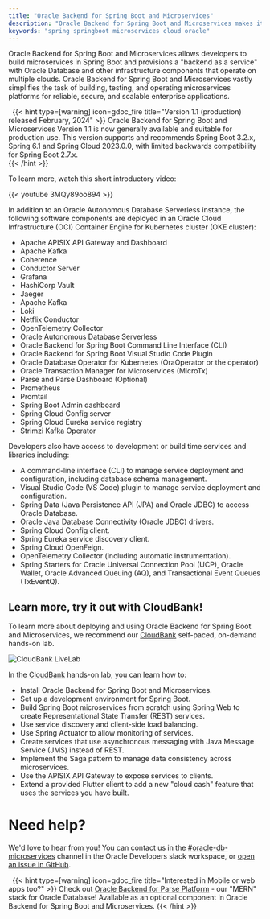 ```yaml
---
title: "Oracle Backend for Spring Boot and Microservices"
description: "Oracle Backend for Spring Boot and Microservices makes it easy for developers to build, deploy and operate microservices in the cloud with Oracle Autonomous Database"
keywords: "spring springboot microservices cloud oracle"
---
```


Oracle Backend for Spring Boot and Microservices allows developers to build microservices in Spring Boot and provisions a "backend as a service" with
Oracle Database and other infrastructure components that operate on multiple clouds. Oracle Backend for Spring Boot and Microservices vastly simplifies the task of
building, testing, and operating microservices platforms for reliable, secure, and scalable enterprise applications.

&nbsp;
{{< hint type=[warning] icon=gdoc_fire title="Version 1.1 (production) released February, 2024" >}}
 Oracle Backend for Spring Boot and Microservices Version 1.1 is now generally available and suitable
 for production use.  This version supports and recommends Spring Boot 3.2.x, Spring 6.1 and Spring Cloud 2023.0.0,
 with limited backwards compatibility for Spring Boot 2.7.x.  
{{< /hint >}}
&nbsp;

To learn more, watch this short introductory video:

{{< youtube 3MQy89oo894 >}}

In addition to an Oracle Autonomous Database Serverless instance, the following software components are deployed in an Oracle Cloud
Infrastructure (OCI) Container Engine for Kubernetes cluster (OKE cluster):

- Apache APISIX API Gateway and Dashboard
- Apache Kafka
- Coherence
- Conductor Server
- Grafana
- HashiCorp Vault
- Jaeger
- Apache Kafka
- Loki
- Netflix Conductor
- OpenTelemetry Collector
- Oracle Autonomous Database Serverless
- Oracle Backend for Spring Boot Command Line Interface (CLI)
- Oracle Backend for Spring Boot Visual Studio Code Plugin
- Oracle Database Operator for Kubernetes (OraOperator or the operator)
- Oracle Transaction Manager for Microservices (MicroTx)
- Parse and Parse Dashboard (Optional)
- Prometheus
- Promtail
- Spring Boot Admin dashboard
- Spring Cloud Config server
- Spring Cloud Eureka service registry
- Strimzi Kafka Operator

Developers also have access to development or build time services and libraries including:

- A command-line interface (CLI) to manage service deployment and configuration, including database schema management.
- Visual Studio Code (VS Code) plugin to manage service deployment and configuration.
- Spring Data (Java Persistence API (JPA) and Oracle JDBC) to access Oracle Database.
- Oracle Java Database Connectivity (Oracle JDBC) drivers.
- Spring Cloud Config client.
- Spring Eureka service discovery client.
- Spring Cloud OpenFeign.
- OpenTelemetry Collector (including automatic instrumentation).
- Spring Starters for Oracle Universal Connection Pool (UCP), Oracle Wallet, Oracle Advanced Queuing (AQ), and Transactional Event Queues (TxEventQ).

## Learn more, try it out with CloudBank!

To learn more about deploying and using Oracle Backend for Spring Boot and Microservices, we recommend our
[CloudBank](https://bit.ly/CloudBankOnOBaaS) self-paced, on-demand hands-on lab.

![CloudBank LiveLab](./cloudbank-hol.png)

In the [CloudBank](https://bit.ly/CloudBankOnOBaaS) hands-on lab, you can learn how to:

- Install Oracle Backend for Spring Boot and Microservices.
- Set up a development environment for Spring Boot.
- Build Spring Boot microservices from scratch using Spring Web to create
  Representational State Transfer (REST) services.
- Use service discovery and client-side load balancing.
- Use Spring Actuator to allow monitoring of services.
- Create services that use asynchronous messaging with Java Message Service (JMS) instead of REST.
- Implement the Saga pattern to manage data consistency across microservices.
- Use the APISIX API Gateway to expose services to clients.
- Extend a provided Flutter client to add a new "cloud cash" feature that uses the services you have built.

# Need help?

We'd love to hear from you!  You can contact us in the
[#oracle-db-microservices](https://oracledevs.slack.com/archives/C03ALDSV272) channel in the
Oracle Developers slack workspace, or [open an issue in GitHub](https://github.com/oracle/microservices-datadriven/issues/new).

&nbsp;
{{< hint type=[warning] icon=gdoc_fire title="Interested in Mobile or web apps too?" >}}
Check out [Oracle Backend for Parse Platform](https://oracle.github.io/microservices-datadriven/mbaas/) - our "MERN"
stack for Oracle Database!  Available as an optional component in Oracle Backend for Spring Boot and Microservices.
{{< /hint >}}
&nbsp;
